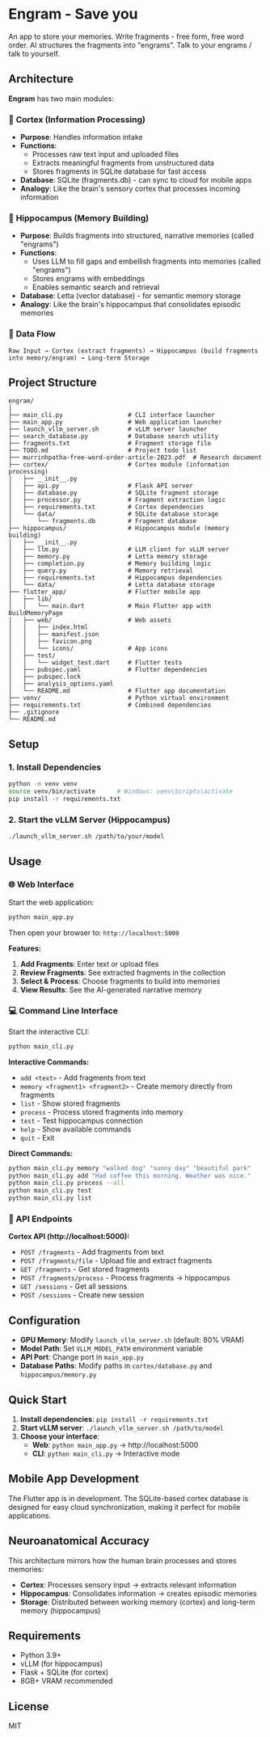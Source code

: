 # Engram - Save you

An app to store your memories. 
Write fragments - free form, free word order. 
AI structures the fragments into "engrams".
Talk to your engrams / talk to yourself.

## Architecture

**Engram** has two main modules:

### 🧠 **Cortex** (Information Processing)
- **Purpose**: Handles information intake
- **Functions**: 
  - Processes raw text input and uploaded files
  - Extracts meaningful fragments from unstructured data
  - Stores fragments in SQLite database for fast access
- **Database**: SQLite (fragments.db) - can sync to cloud for mobile apps
- **Analogy**: Like the brain's sensory cortex that processes incoming information

### 🌊 **Hippocampus** (Memory Building)  
- **Purpose**: Builds fragments into structured, narrative memories (called "engrams")
- **Functions**:
  - Uses LLM to fill gaps and embellish fragments into memories (called "engrams")
  - Stores engrams with embeddings
  - Enables semantic search and retrieval
- **Database**: Letta (vector database) - for semantic memory storage
- **Analogy**: Like the brain's hippocampus that consolidates episodic memories

### 📱 **Data Flow**
```
Raw Input → Cortex (extract fragments) → Hippocampus (build fragments into memory/engram) → Long-term Storage
```

## Project Structure
```
engram/
│
├── main_cli.py                  # CLI interface launcher
├── main_app.py                  # Web application launcher
├── launch_vllm_server.sh        # vLLM server launcher
├── search_database.py           # Database search utility
├── fragments.txt                # Fragment storage file
├── TODO.md                      # Project todo list
├── murrinhpatha-free-word-order-article-2023.pdf  # Research document
├── cortex/                      # Cortex module (information processing)
│   ├── __init__.py
│   ├── api.py                   # Flask API server
│   ├── database.py              # SQLite fragment storage
│   ├── processor.py             # Fragment extraction logic
│   ├── requirements.txt         # Cortex dependencies
│   └── data/                    # SQLite database storage
│       └── fragments.db         # Fragment database
├── hippocampus/                 # Hippocampus module (memory building)
│   ├── __init__.py
│   ├── llm.py                   # LLM client for vLLM server
│   ├── memory.py                # Letta memory storage
│   ├── completion.py            # Memory building logic
│   ├── query.py                 # Memory retrieval
│   ├── requirements.txt         # Hippocampus dependencies
│   └── data/                    # Letta database storage
├── flutter_app/                 # Flutter mobile app
│   ├── lib/
│   │   └── main.dart            # Main Flutter app with BuildMemoryPage
│   ├── web/                     # Web assets
│   │   ├── index.html
│   │   ├── manifest.json
│   │   ├── favicon.png
│   │   └── icons/               # App icons
│   ├── test/
│   │   └── widget_test.dart     # Flutter tests
│   ├── pubspec.yaml             # Flutter dependencies
│   ├── pubspec.lock
│   ├── analysis_options.yaml
│   └── README.md                # Flutter app documentation
├── venv/                        # Python virtual environment
├── requirements.txt             # Combined dependencies
├── .gitignore
└── README.md
```

## Setup

### 1. Install Dependencies
```bash
python -m venv venv
source venv/bin/activate      # Windows: venv\Scripts\activate
pip install -r requirements.txt
```

### 2. Start the vLLM Server (Hippocampus)
```bash
./launch_vllm_server.sh /path/to/your/model
```

## Usage

### 🌐 Web Interface
Start the web application:
```bash
python main_app.py
```
Then open your browser to: `http://localhost:5000`

**Features:**
1. **Add Fragments**: Enter text or upload files
2. **Review Fragments**: See extracted fragments in the collection
3. **Select & Process**: Choose fragments to build into memories
4. **View Results**: See the AI-generated narrative memory

### 💻 Command Line Interface
Start the interactive CLI:
```bash
python main_cli.py
```

**Interactive Commands:**
- `add <text>` - Add fragments from text
- `memory <fragment1> <fragment2>` - Create memory directly from fragments
- `list` - Show stored fragments
- `process` - Process stored fragments into memory
- `test` - Test hippocampus connection
- `help` - Show available commands
- `quit` - Exit

**Direct Commands:**
```bash
python main_cli.py memory "walked dog" "sunny day" "beautiful park"
python main_cli.py add "Had coffee this morning. Weather was nice."
python main_cli.py process --all
python main_cli.py test
python main_cli.py list
```

### 🔌 API Endpoints

**Cortex API (http://localhost:5000):**
- `POST /fragments` - Add fragments from text
- `POST /fragments/file` - Upload file and extract fragments  
- `GET /fragments` - Get stored fragments
- `POST /fragments/process` - Process fragments → hippocampus
- `GET /sessions` - Get all sessions
- `POST /sessions` - Create new session

## Configuration
- **GPU Memory**: Modify `launch_vllm_server.sh` (default: 80% VRAM)
- **Model Path**: Set `VLLM_MODEL_PATH` environment variable
- **API Port**: Change port in `main_app.py`
- **Database Paths**: Modify paths in `cortex/database.py` and `hippocampus/memory.py`

## Quick Start

1. **Install dependencies**: `pip install -r requirements.txt`
2. **Start vLLM server**: `./launch_vllm_server.sh /path/to/model`
3. **Choose your interface**:
   - **Web**: `python main_app.py` → http://localhost:5000
   - **CLI**: `python main_cli.py` → Interactive mode

## Mobile App Development
The Flutter app is in development. The SQLite-based cortex database is designed for easy cloud synchronization, making it perfect for mobile applications.

## Neuroanatomical Accuracy
This architecture mirrors how the human brain processes and stores memories:
- **Cortex**: Processes sensory input → extracts relevant information
- **Hippocampus**: Consolidates information → creates episodic memories  
- **Storage**: Distributed between working memory (cortex) and long-term memory (hippocampus)

## Requirements
- Python 3.9+
- vLLM (for hippocampus)
- Flask + SQLite (for cortex)
- 8GB+ VRAM recommended

## License
MIT 
